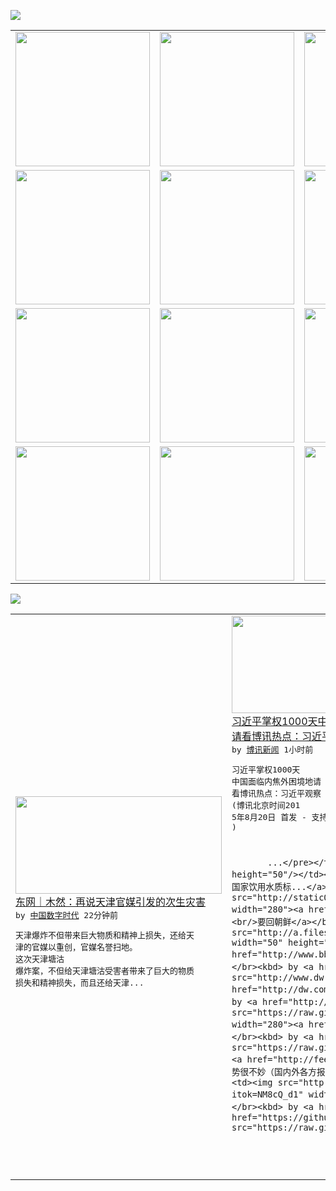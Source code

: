 

<a href="https://github.com/greatfire/z/raw/master/FreeBrowser.apk"><img src="https://raw.githubusercontent.com/greatfire/wiki/master/x/header.png" /></a><table><tr><td width="262" align="center" valign="center"><a href="https://github.com/greatfire/wiki/wiki/nyt" title="纽约时报中文网 国际纵览"><img src="https://raw.githubusercontent.com/greatfire/wiki/master/x/nyt_flag.png" width="215"/></a></td><td width="262" align="center" valign="center"><a href="https://github.com/greatfire/wiki/wiki/dw" title=""><img src="https://raw.githubusercontent.com/greatfire/wiki/master/x/dw_flag.png" width="215"/></a></td><td width="262" align="center" valign="center"><a href="https://github.com/greatfire/wiki/wiki/rmjd" title=""><img src="https://raw.githubusercontent.com/greatfire/wiki/master/x/rmjd_flag.png" width="215"/></a></td></tr><tr><td width="262" align="center" valign="center"><a href="https://github.com/paopaonetizen/website" title="泡泡 - 未经审查的互联网信息"><img src="https://raw.githubusercontent.com/greatfire/wiki/master/x/pp_flag.png" width="215"/></a></td><td width="262" align="center" valign="center"><a href="https://github.com/getlantern/mirror" title="以及自由微博和GreatFire.org官方中文论坛"><img src="https://raw.githubusercontent.com/greatfire/wiki/master/x/lantern_flag.png" width="215"/></a></td><td width="262" align="center" valign="center"><a href="https://github.com/cdtmirrors/m/" title=""><img src="https://raw.githubusercontent.com/greatfire/wiki/master/x/cdt_flag.png" width="215"/></a></td></tr><tr><td width="262" align="center" valign="center"><a href="https://github.com/program-think/blog" title="编程随想的博客"><img src="https://raw.githubusercontent.com/greatfire/wiki/master/x/pt_flag.png" width="215"/></a></td><td width="262" align="center" valign="center"><a href="https://github.com/greatfire/wiki/wiki/bbc" title=""><img src="https://raw.githubusercontent.com/greatfire/wiki/master/x/bbc_flag.png" width="215"/></a></td><td width="262" align="center" valign="center"><a href="https://github.com/freeweibo/s" title="自由微博 - 匿名和不受屏蔽的新浪微博搜索"><img src="https://raw.githubusercontent.com/greatfire/wiki/master/x/fw_flag.png" width="215"/></a></td></tr><tr><td width="262" align="center" valign="center"><a href="https://github.com/greatfire/wiki/wiki/google" title=""><img src="https://raw.githubusercontent.com/greatfire/wiki/master/x/google_flag.png" width="215"/></a></td><td width="262" align="center" valign="center"><a href="https://github.com/bxnews/boxun" title=""><img src="https://raw.githubusercontent.com/greatfire/wiki/master/x/bx_flag.png" width="215"/></a></td><td width="262" align="center" valign="center"><a href="https://github.com/greatfire/wiki/wiki/open-source" title="欢迎访问GreatFire.org开发者项目网站"><img src="https://raw.githubusercontent.com/greatfire/wiki/master/x/open-source_flag.png" width="215"/></a></td></tr></table><img src="https://raw.githubusercontent.com/greatfire/wiki/master/x/newsfeed text.png" /><table cols="4"><tr><td colspan="2" width="380"><a href="https://chinadigitaltimes.net/chinese/2015/08/%E4%B8%9C%E7%BD%91%EF%BD%9C%E6%9C%A8%E7%84%B6%EF%BC%9A%E5%86%8D%E8%AF%B4%E5%A4%A9%E6%B4%A5%E5%AE%98%E5%AA%92%E5%BC%95%E5%8F%91%E7%9A%84%E6%AC%A1%E7%94%9F%E7%81%BE%E5%AE%B3/"><img src="http://chinadigitaltimes.net/chinese/files/2015/08/bkncn-20150820000316270-0820_05411_001_01p.jpg" width="330" height="156"/></a></br><a href="https://chinadigitaltimes.net/chinese/2015/08/%E4%B8%9C%E7%BD%91%EF%BD%9C%E6%9C%A8%E7%84%B6%EF%BC%9A%E5%86%8D%E8%AF%B4%E5%A4%A9%E6%B4%A5%E5%AE%98%E5%AA%92%E5%BC%95%E5%8F%91%E7%9A%84%E6%AC%A1%E7%94%9F%E7%81%BE%E5%AE%B3/">东网｜木然：再说天津官媒引发的次生灾害</a></br><kbd> by <a href="http://chinadigitaltimes.net/chinese/">中国数字时代</a> 22分钟前 </kbd></br><pre>天津爆炸不但带来巨大物质和精神上损失，还给天<br/>津的官媒以重创，官媒名誉扫地。
这次天津塘沽<br/>爆炸案，不但给天津塘沽受害者带来了巨大的物质<br/>损失和精神损失，而且还给天津...</pre></td><td colspan="2" width="380"><a href="http://www.boxun.com/news/gb/china/2015/08/201508200829.shtml"><img src="https://raw.githubusercontent.com/greatfire/wiki/master/x/bx_logo_b.png" width="330" height="156"/></a></br><a href="http://www.boxun.com/news/gb/china/2015/08/201508200829.shtml">习近平掌权1000天中国面临内焦外困境地<br/>请看博讯热点：习近平观察</a></br><kbd> by <a href="http://www.boxun.com">博讯新闻</a> 1小时前 </kbd></br><pre>习近平掌权1000天 中国面临内焦外困境地请<br/>看博讯热点：习近平观察
(博讯北京时间201<br/>5年8月20日 首发 - 支持此文作者/记者<br/>)

           ...</pre></td></tr><tr><td><img src="http://ww4.sinaimg.cn/large/006cm84bjw1ev80vzcwv0j30vw09kaco.jpg" width="50" height="50"/></td><td width="280"><a href="https://freeweibo.com/weibo/3877816406291500">数学不好的飘过。 //@蓝伟<br/>光博士:国家饮用水质标...</a></br><kbd> by <a href="https://freeweibo.com/">自由微博</a> 1小时前 </kbd></td><td><img src="http://static01.nyt.com/images/2015/08/16/world/KOREA1/KOREA1-articleLarge.jpg" width="50" height="50"/></td><td width="280"><a href="https://d144r8xvkm3as4.cloudfront.net/asia-pacific/20150820/c20defector/">一名脱北者的自白：就算饿死也<br/>要回朝鲜</a></br><kbd> by <a href="http://m.cn.nytimes.com/">纽约时报</a> 2小时前 </kbd></td></tr><tr><td><img src="http://a.files.bbci.co.uk/worldservice/live/assets/images/2015/08/18/150818204700_refugee_144x81_otehr_nocredit.jpg" width="50" height="50"/></td><td width="280"><a href="http://www.bbc.com/zhongwen/simp/world/2015/08/150819_slovakia_refugee">斯洛伐克：只接受叙利亚难民中<br/>的基督徒</a></br><kbd> by <a href="http://www.bbc.co.uk/zhongwen/simp">BBC</a> 3小时前 </kbd></td><td><img src="http://www.dw.com/image/0,,18658986_302,00.jpg" width="50" height="50"/></td><td width="280"><a href="http://dw.com/p/1GI4G?maca=chi-GK-text-greatfire-all-chinese-15625-xml-mrss">德国预计今年将接收80万难民</a></br><kbd> by <a href="http://dw.de">德国之声</a> 6小时前 </kbd></td></tr><tr><td><img src="https://raw.githubusercontent.com/greatfire/wiki/master/x/rmjd_logo.png" width="50" height="50"/></td><td width="280"><a href="http://www.rmjdw.com//yongguandangan/20150818/15153.html">国家安全生产监督总局局长杨栋<br/>梁被查  </a></br><kbd> by <a href="http://www.rmjdw.com/">人民监督网</a> 1天前 </kbd></td><td><img src="https://raw.githubusercontent.com/greatfire/wiki/master/x/pt_logo.png" width="50" height="50"/></td><td width="280"><a href="http://feedproxy.google.com/~r/programthink/~3/a6m_ATbVYiQ/weekly-share-91.html">每周转载：天朝近期的宏观经济<br/>形势很不妙（国内外各方报道）</a></br><kbd> by <a href="http://program-think.blogspot.com">编程随想</a> 5天前 </kbd></td></tr><tr><td><img src="http://pao-pao.net/sites/pao-pao.net/files/styles/base_adaptive/public/6523513689_baeec3c53c_z_0.jpg?itok=NM8cQ_d1" width="50" height="50"/></td><td width="280"><a href="https://pao-pao.net/article/593">网络维稳立法强制</a></br><kbd> by <a href="https://pao-pao.net">泡泡</a> 37天前 </kbd></td></table></br><a href="https://github.com/greatfire/z/raw/master/FreeBrowser.apk"><img src="https://raw.githubusercontent.com/greatfire/wiki/master/x/download app.png" /></a>